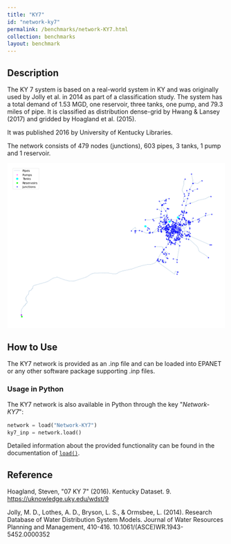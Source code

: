 ```yaml
---
title: "KY7"
id: "network-ky7"
permalink: /benchmarks/network-KY7.html
collection: benchmarks
layout: benchmark
---
```



## Description

The KY 7 system is based on a real-world system in KY and was originally used by Jolly et al. in 2014 as part of a
classification study. The system has a total demand of 1.53 MGD, one reservoir, three tanks, one pump, and 79.3 miles of
pipe. It is classified as distribution dense-grid by Hwang & Lansey (2017) and gridded by Hoagland et al. (2015).

It was published 2016 by University of Kentucky Libraries.

The network consists of 479 nodes (junctions), 603 pipes, 3 tanks, 1 pump and 1 reservoir.

<img src="../static/benchmarks/network-ky7/ky7_plot.png"/>

## How to Use

The KY7 network is provided as an .inp file and can be loaded into EPANET or any other software package
supporting .inp files.

### Usage in Python

The KY7 network is also available in Python through the key "*Network-KY7*":
```python
network = load("Network-KY7")
ky7_inp = network.load()
```

Detailed information about the provided functionality can be found in the documentation of
[`load()`](https://water-benchmark-hub.readthedocs.io/en/stable/water_benchmark_hub.networks.html#water_benchmark_hub.networks.networks.KY7.load).


## Reference

Hoagland, Steven, "07 KY 7" (2016). Kentucky Dataset. 9.
https://uknowledge.uky.edu/wdst/9

Jolly, M. D., Lothes, A. D., Bryson, L. S., & Ormsbee, L. (2014). Research Database of Water Distribution System Models.
Journal of Water Resources Planning and Management, 410-416. 10.1061/(ASCE)WR.1943-5452.0000352
